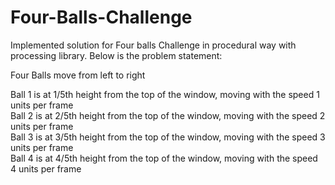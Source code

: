 # Four-Balls-Challenge

Implemented solution for Four balls Challenge in procedural way with processing library. Below is the problem statement:

  Four Balls move from left to right

  Ball 1 is at 1/5th height from the top of the window, moving with the speed 1 units per frame<br />
  Ball 2 is at 2/5th height from the top of the window, moving with the speed 2 units per frame<br />
  Ball 3 is at 3/5th height from the top of the window, moving with the speed 3 units per frame<br />
  Ball 4 is at 4/5th height from the top of the window, moving with the speed 4 units per frame
